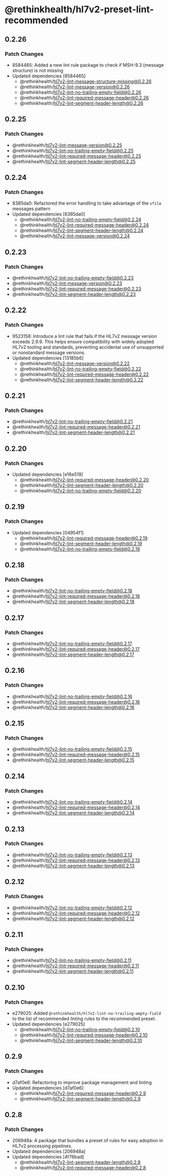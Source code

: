 # @rethinkhealth/hl7v2-preset-lint-recommended

## 0.2.26

### Patch Changes

- 8584465: Added a new lint rule package to check if MSH-9.3 (message structure) is not missing
- Updated dependencies [8584465]
  - @rethinkhealth/hl7v2-lint-message-structure-missing@0.2.26
  - @rethinkhealth/hl7v2-lint-message-version@0.2.26
  - @rethinkhealth/hl7v2-lint-no-trailing-empty-field@0.2.26
  - @rethinkhealth/hl7v2-lint-required-message-header@0.2.26
  - @rethinkhealth/hl7v2-lint-segment-header-length@0.2.26

## 0.2.25

### Patch Changes

- @rethinkhealth/hl7v2-lint-message-version@0.2.25
- @rethinkhealth/hl7v2-lint-no-trailing-empty-field@0.2.25
- @rethinkhealth/hl7v2-lint-required-message-header@0.2.25
- @rethinkhealth/hl7v2-lint-segment-header-length@0.2.25

## 0.2.24

### Patch Changes

- 8385da0: Refactored the error handling to take advantage of the `vfile` messages pattern
- Updated dependencies [8385da0]
  - @rethinkhealth/hl7v2-lint-no-trailing-empty-field@0.2.24
  - @rethinkhealth/hl7v2-lint-required-message-header@0.2.24
  - @rethinkhealth/hl7v2-lint-segment-header-length@0.2.24
  - @rethinkhealth/hl7v2-lint-message-version@0.2.24

## 0.2.23

### Patch Changes

- @rethinkhealth/hl7v2-lint-no-trailing-empty-field@0.2.23
- @rethinkhealth/hl7v2-lint-message-version@0.2.23
- @rethinkhealth/hl7v2-lint-required-message-header@0.2.23
- @rethinkhealth/hl7v2-lint-segment-header-length@0.2.23

## 0.2.22

### Patch Changes

- 9523158: Introduce a lint rule that fails if the HL7v2 message version exceeds 2.9.9. This helps ensure compatibility with widely adopted HL7v2 tooling and standards, preventing accidental use of unsupported or nonstandard message versions.
- Updated dependencies [13185b6]
  - @rethinkhealth/hl7v2-lint-message-version@0.2.22
  - @rethinkhealth/hl7v2-lint-no-trailing-empty-field@0.2.22
  - @rethinkhealth/hl7v2-lint-required-message-header@0.2.22
  - @rethinkhealth/hl7v2-lint-segment-header-length@0.2.22

## 0.2.21

### Patch Changes

- @rethinkhealth/hl7v2-lint-no-trailing-empty-field@0.2.21
- @rethinkhealth/hl7v2-lint-required-message-header@0.2.21
- @rethinkhealth/hl7v2-lint-segment-header-length@0.2.21

## 0.2.20

### Patch Changes

- Updated dependencies [e16e519]
  - @rethinkhealth/hl7v2-lint-required-message-header@0.2.20
  - @rethinkhealth/hl7v2-lint-segment-header-length@0.2.20
  - @rethinkhealth/hl7v2-lint-no-trailing-empty-field@0.2.20

## 0.2.19

### Patch Changes

- Updated dependencies [04954f1]
  - @rethinkhealth/hl7v2-lint-required-message-header@0.2.19
  - @rethinkhealth/hl7v2-lint-segment-header-length@0.2.19
  - @rethinkhealth/hl7v2-lint-no-trailing-empty-field@0.2.19

## 0.2.18

### Patch Changes

- @rethinkhealth/hl7v2-lint-no-trailing-empty-field@0.2.18
- @rethinkhealth/hl7v2-lint-required-message-header@0.2.18
- @rethinkhealth/hl7v2-lint-segment-header-length@0.2.18

## 0.2.17

### Patch Changes

- @rethinkhealth/hl7v2-lint-no-trailing-empty-field@0.2.17
- @rethinkhealth/hl7v2-lint-required-message-header@0.2.17
- @rethinkhealth/hl7v2-lint-segment-header-length@0.2.17

## 0.2.16

### Patch Changes

- @rethinkhealth/hl7v2-lint-no-trailing-empty-field@0.2.16
- @rethinkhealth/hl7v2-lint-required-message-header@0.2.16
- @rethinkhealth/hl7v2-lint-segment-header-length@0.2.16

## 0.2.15

### Patch Changes

- @rethinkhealth/hl7v2-lint-no-trailing-empty-field@0.2.15
- @rethinkhealth/hl7v2-lint-required-message-header@0.2.15
- @rethinkhealth/hl7v2-lint-segment-header-length@0.2.15

## 0.2.14

### Patch Changes

- @rethinkhealth/hl7v2-lint-no-trailing-empty-field@0.2.14
- @rethinkhealth/hl7v2-lint-required-message-header@0.2.14
- @rethinkhealth/hl7v2-lint-segment-header-length@0.2.14

## 0.2.13

### Patch Changes

- @rethinkhealth/hl7v2-lint-no-trailing-empty-field@0.2.13
- @rethinkhealth/hl7v2-lint-required-message-header@0.2.13
- @rethinkhealth/hl7v2-lint-segment-header-length@0.2.13

## 0.2.12

### Patch Changes

- @rethinkhealth/hl7v2-lint-no-trailing-empty-field@0.2.12
- @rethinkhealth/hl7v2-lint-required-message-header@0.2.12
- @rethinkhealth/hl7v2-lint-segment-header-length@0.2.12

## 0.2.11

### Patch Changes

- @rethinkhealth/hl7v2-lint-no-trailing-empty-field@0.2.11
- @rethinkhealth/hl7v2-lint-required-message-header@0.2.11
- @rethinkhealth/hl7v2-lint-segment-header-length@0.2.11

## 0.2.10

### Patch Changes

- e279025: Added `@rethinkhealth/hl7v2-lint-no-trailing-empty-field` to the list of recommended linting rules to the recommended preset.
- Updated dependencies [e279025]
  - @rethinkhealth/hl7v2-lint-no-trailing-empty-field@0.2.10
  - @rethinkhealth/hl7v2-lint-required-message-header@0.2.10
  - @rethinkhealth/hl7v2-lint-segment-header-length@0.2.10

## 0.2.9

### Patch Changes

- d7af0e6: Refactoring to improve package management and linting
- Updated dependencies [d7af0e6]
  - @rethinkhealth/hl7v2-lint-required-message-header@0.2.9
  - @rethinkhealth/hl7v2-lint-segment-header-length@0.2.9

## 0.2.8

### Patch Changes

- 206948a: A package that bundles a preset of rules for easy adoption in HL7v2 processing pipelines.
- Updated dependencies [206948a]
- Updated dependencies [4f76bad]
  - @rethinkhealth/hl7v2-lint-segment-header-length@0.2.8
  - @rethinkhealth/hl7v2-lint-required-message-header@0.2.8
